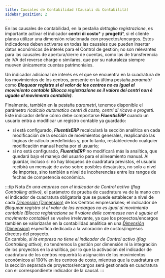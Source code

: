 ```yaml
---
title: Causales de Contabilidad (Causali di Contabilità)
sidebar_position: 2
---
```


En las causales de contabilidad, en la pestaña *dettaglio registrazione*, es importante activar el indicador **centri di costo*** y **progetti***, si el cliente planea utilizar una dimensión relacionada con proyectos/encargos. Estos indicadores deben activarse en todas las causales que pueden insertar datos económicos de interés para el Control de gestión; no son relevantes para las causales de apertura/cierre de cuentas, como las de transferencia de IVA del reverse charge o similares, que por su naturaleza siempre mueven únicamente cuentas patrimoniales.

Un indicador adicional de interés es el que se encuentra en la cuadratura de los movimientos de los centros, presente en la última pestaña *parametri* como ***Bloquear registro si el valor de los centros no es igual al movimiento contable (Blocca registrazione se il valore dei centri non è uguale al movimento contabile)***.

Finalmente, también en la pestaña *parametri*, tenemos disponible el parámetro *ricalcolo automatico centri di costo, centri di ricavo e progetti*. Este indicador define cómo debe comportarse ***FluentisERP*** cuando un usuario entra a modificar un registro contable ya guardado:  
- si está configurado, ***FluentisERP*** recalculará la sección analítica en cada modificación de la sección de movimientos generales, reaplicando las lógicas de cálculo predefinidas y, por lo tanto, restableciendo cualquier modificación manual hecha por el usuario;  
- si no está configurado, ***FluentisERP*** no modificará más la analítica, que quedará bajo el manejo del usuario para el alineamiento manual. Al guardar, incluso si no hay bloqueos de cuadratura previstos, el usuario recibirá un mensaje de aviso sobre posibles desajustes, no solo a nivel de importes, sino también a nivel de incoherencias entre los rangos de fechas de competencia económica.

:::tip Nota
*En una empresa con el indicador de Control activo (flag Controlling attivo)*, el parámetro de prueba de cuadratura va de la mano con el indicador de cuadratura obligatoria que se puede establecer a nivel de cada [*Dimensión* (Dimension)](/docs/controlling/controlling-parametrization/controlling-specific-settings/dimension) de los Centros empresariales; el indicador de *Bloquear registro si el valor de los encargos no es igual al movimiento contable (Blocca registrazione se il valore delle commesse non è uguale al movimento contabile)* se vuelve irrelevante, ya que los proyectos/encargos también se valorizarán en la contabilidad analítica en una [*Dimensión* (Dimension)](/docs/controlling/controlling-parametrization/controlling-specific-settings/dimension) específica dedicada a la valoración de costos/ingresos directos del proyecto.  
En cambio, *si la empresa no tiene el indicador de Control activo (flag Controlling attivo)*, no tendremos la gestión por dimensión ni la integración de los proyectos en la analítica, por lo que la activación del indicador de cuadratura de los centros requerirá la asignación de los movimientos económicos al 100% en los centros de costo, mientras que la cuadratura en la sección separada de proyectos/encargos será gestionada en cuadratura con el correspondiente indicador de la causal.
:::